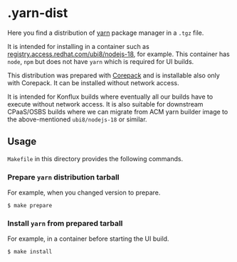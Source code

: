 # .yarn-dist

Here you find a distribution of [yarn](https://yarnpkg.com/) package manager in a `.tgz` file.

It is intended for installing in a container such as [registry.access.redhat.com/ubi8/nodejs-18](https://catalog.redhat.com/software/containers/ubi8/nodejs-18/6278e5c078709f5277f26998), for example. This container has `node`, `npm` but does not have `yarn` which is required for UI builds.

This distribution was prepared with [Corepack](https://nodejs.org/docs/latest-v18.x/api/corepack.html#corepack) and is installable also only with Corepack. It can be installed without network access.

It is intended for Konflux builds where eventually all our builds have to execute without network access. It is also suitable for downstream CPaaS/OSBS builds where we can migrate from ACM yarn builder image to the above-mentioned `ubi8/nodejs-18` or similar.

## Usage

`Makefile` in this directory provides the following commands.

### Prepare `yarn` distribution tarball

For example, when you changed version to prepare.

```shell
$ make prepare
```

### Install `yarn` from prepared tarball

For example, in a container before starting the UI build.

```shell
$ make install
```
